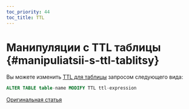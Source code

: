 ```yaml
---
toc_priority: 44
toc_title: TTL
---
```


#  Манипуляции с TTL таблицы {#manipuliatsii-s-ttl-tablitsy}

Вы можете изменить [TTL для таблицы](../../../engines/table-engines/mergetree-family/mergetree.md#table_engine-mergetree-ttl) запросом следующего вида:

``` sql
ALTER TABLE table-name MODIFY TTL ttl-expression
```

[Оригинальная статья](https://clickhouse.tech/docs/ru/query_language/alter/ttl/) <!--hide-->